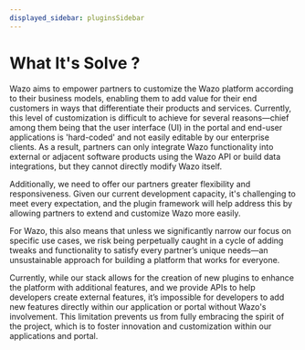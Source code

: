 ```yaml
---
displayed_sidebar: pluginsSidebar
---
```


# What It's Solve ?

Wazo aims to empower partners to customize the Wazo platform according to their business models, enabling them to add value for their end customers in ways that differentiate their products and services. Currently, this level of customization is difficult to achieve for several reasons—chief among them being that the user interface (UI) in the portal and end-user applications is 'hard-coded' and not easily editable by our enterprise clients. As a result, partners can only integrate Wazo functionality into external or adjacent software products using the Wazo API or build data integrations, but they cannot directly modify Wazo itself.

Additionally, we need to offer our partners greater flexibility and responsiveness. Given our current development capacity, it's challenging to meet every expectation, and the plugin framework will help address this by allowing partners to extend and customize Wazo more easily.

For Wazo, this also means that unless we significantly narrow our focus on specific use cases, we risk being perpetually caught in a cycle of adding tweaks and functionality to satisfy every partner’s unique needs—an unsustainable approach for building a platform that works for everyone.

Currently, while our stack allows for the creation of new plugins to enhance the platform with additional features, and we provide APIs to help developers create external features, it’s impossible for developers to add new features directly within our application or portal without Wazo's involvement. This limitation prevents us from fully embracing the spirit of the project, which is to foster innovation and customization within our applications and portal.
